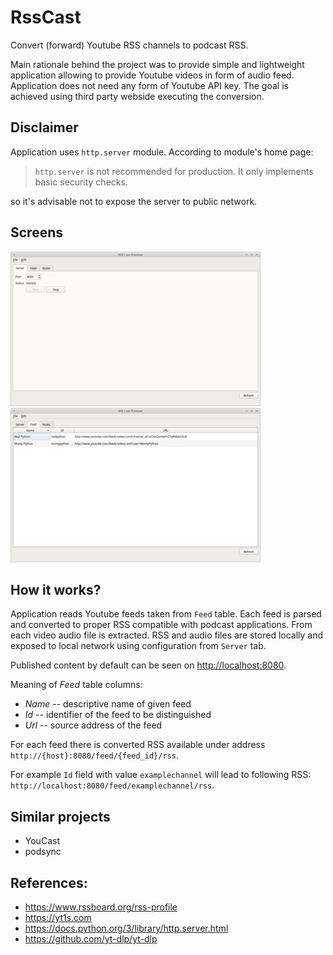 # RssCast

Convert (forward) Youtube RSS channels to podcast RSS.

Main rationale behind the project was to provide simple and lightweight application allowing to
provide Youtube videos in form of audio feed. Application does not need any form of Youtube API key.
The goal is achieved using third party webside executing the conversion. 


## Disclaimer

Application uses `http.server` module. According to module's home page:
 
> `http.server` is not recommended for production. It only implements basic security checks.

so it's advisable not to expose the server to public network.


## Screens

[![Server tab](doc/mainwindow-server-small.png "Server tab")](doc/mainwindow-server-big.png)
[![Feed tab](doc/mainwindow-feed-small.png "Feed tab")](doc/mainwindow-feed-big.png)


## How it works?

Application reads Youtube feeds taken from `Feed` table. Each feed is parsed and converted to proper RSS 
compatible with podcast applications. From each video audio file is extracted. RSS and audio files are 
stored locally and exposed to local network using configuration from `Server` tab.

Published content by default can be seen on [http://localhost:8080](http://localhost:8080). 

Meaning of _Feed_ table columns:
- _Name_ -- descriptive name of given feed
- _Id_ -- identifier of the feed to be distinguished
- _Url_ -- source address of the feed

For each feed there is converted RSS available under address `http://{host}:8080/feed/{feed_id}/rss`.

For example `Id` field with value `examplechannel` will lead to following RSS: `http://localhost:8080/feed/examplechannel/rss`. 


## Similar projects

- YouCast
- podsync


## References:

- https://www.rssboard.org/rss-profile
- https://yt1s.com
- https://docs.python.org/3/library/http.server.html
- https://github.com/yt-dlp/yt-dlp
